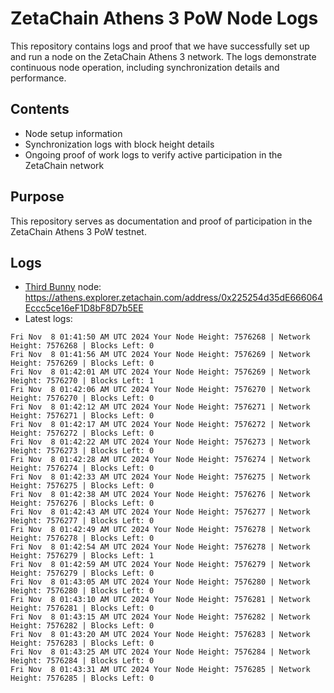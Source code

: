 # ZetaChain Athens 3 PoW Node Logs
This repository contains logs and proof that we have successfully set up and run a node on the ZetaChain Athens 3 network. The logs demonstrate continuous node operation, including synchronization details and performance.

## Contents
- Node setup information
- Synchronization logs with block height details
- Ongoing proof of work logs to verify active participation in the ZetaChain network

## Purpose
This repository serves as documentation and proof of participation in the ZetaChain Athens 3 PoW testnet.

## Logs

- [Third Bunny](https://thirdbunny.xyz/) node: https://athens.explorer.zetachain.com/address/0x225254d35dE666064Eccc5ce16eF1D8bF8D7b5EE
- Latest logs:
```
Fri Nov  8 01:41:50 AM UTC 2024 Your Node Height: 7576268 | Network Height: 7576268 | Blocks Left: 0
Fri Nov  8 01:41:56 AM UTC 2024 Your Node Height: 7576269 | Network Height: 7576269 | Blocks Left: 0
Fri Nov  8 01:42:01 AM UTC 2024 Your Node Height: 7576269 | Network Height: 7576270 | Blocks Left: 1
Fri Nov  8 01:42:06 AM UTC 2024 Your Node Height: 7576270 | Network Height: 7576270 | Blocks Left: 0
Fri Nov  8 01:42:12 AM UTC 2024 Your Node Height: 7576271 | Network Height: 7576271 | Blocks Left: 0
Fri Nov  8 01:42:17 AM UTC 2024 Your Node Height: 7576272 | Network Height: 7576272 | Blocks Left: 0
Fri Nov  8 01:42:22 AM UTC 2024 Your Node Height: 7576273 | Network Height: 7576273 | Blocks Left: 0
Fri Nov  8 01:42:28 AM UTC 2024 Your Node Height: 7576274 | Network Height: 7576274 | Blocks Left: 0
Fri Nov  8 01:42:33 AM UTC 2024 Your Node Height: 7576275 | Network Height: 7576275 | Blocks Left: 0
Fri Nov  8 01:42:38 AM UTC 2024 Your Node Height: 7576276 | Network Height: 7576276 | Blocks Left: 0
Fri Nov  8 01:42:43 AM UTC 2024 Your Node Height: 7576277 | Network Height: 7576277 | Blocks Left: 0
Fri Nov  8 01:42:49 AM UTC 2024 Your Node Height: 7576278 | Network Height: 7576278 | Blocks Left: 0
Fri Nov  8 01:42:54 AM UTC 2024 Your Node Height: 7576278 | Network Height: 7576279 | Blocks Left: 1
Fri Nov  8 01:42:59 AM UTC 2024 Your Node Height: 7576279 | Network Height: 7576279 | Blocks Left: 0
Fri Nov  8 01:43:05 AM UTC 2024 Your Node Height: 7576280 | Network Height: 7576280 | Blocks Left: 0
Fri Nov  8 01:43:10 AM UTC 2024 Your Node Height: 7576281 | Network Height: 7576281 | Blocks Left: 0
Fri Nov  8 01:43:15 AM UTC 2024 Your Node Height: 7576282 | Network Height: 7576282 | Blocks Left: 0
Fri Nov  8 01:43:20 AM UTC 2024 Your Node Height: 7576283 | Network Height: 7576283 | Blocks Left: 0
Fri Nov  8 01:43:25 AM UTC 2024 Your Node Height: 7576284 | Network Height: 7576284 | Blocks Left: 0
Fri Nov  8 01:43:31 AM UTC 2024 Your Node Height: 7576285 | Network Height: 7576285 | Blocks Left: 0
```
